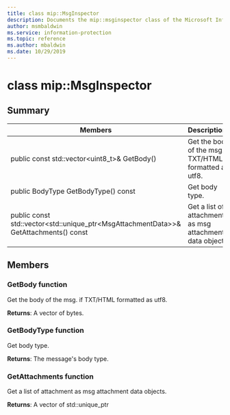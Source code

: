 ```yaml
---
title: class mip::MsgInspector 
description: Documents the mip::msginspector class of the Microsoft Information Protection (MIP) SDK.
author: msmbaldwin
ms.service: information-protection
ms.topic: reference
ms.author: mbaldwin
ms.date: 10/29/2019
---
```


# class mip::MsgInspector 
  
## Summary
 Members                        | Descriptions                                
--------------------------------|---------------------------------------------
public const std::vector\<uint8_t\>& GetBody()  |  Get the body of the msg. if TXT/HTML formatted as utf8.
public BodyType GetBodyType() const  |  Get body type.
public const std::vector\<std::unique_ptr\<MsgAttachmentData\>\>& GetAttachments() const  |  Get a list of attachment as msg attachment data objects.
  
## Members
  
### GetBody function
Get the body of the msg. if TXT/HTML formatted as utf8.

  
**Returns**: A vector of bytes.
  
### GetBodyType function
Get body type.

  
**Returns**: The message's body type.
  
### GetAttachments function
Get a list of attachment as msg attachment data objects.

  
**Returns**: A vector of std::unique_ptr<MsgAttachmentData>